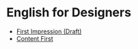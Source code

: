 # English for Designers

- [First Impression (Draft)](02-first-impression)
- [Content First](03-content-first)

